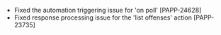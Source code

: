* Fixed the automation triggering issue for 'on poll' [PAPP-24628]
* Fixed response processing issue for the 'list offenses' action [PAPP-23735]
